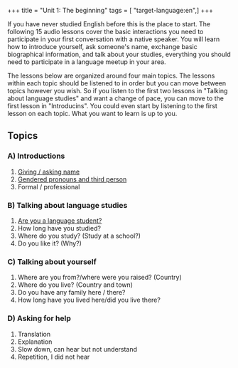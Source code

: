 +++
title = "Unit 1: The beginning"
tags = [ "target-language:en",]
+++

If you have never studied English before this is the place to start. The
following 15 audio lessons cover the basic interactions you need to
participate in your first conversation with a native speaker. You will
learn how to introduce yourself, ask someone's name, exchange basic
biographical information, and talk about your studies, everything you
should need to participate in a language meetup in your area.

The lessons below are organized around four main topics. The lessons
within each topic should be listened to in order but you can move
between topics however you wish. So if you listen to the first two
lessons in "Talking about language studies" and want a change of pace,
you can move to the first lesson in "Introducins". You could even start
by listening to the first lesson on each topic. What you want to learn
is up to you.

## Topics

### A) Introductions

1.  [Giving / asking
    name](http://wikiotics.org/en/LLT-Conversation-Unit1-Introductions1)
2.  [Gendered pronouns and third
    person](http://wikiotics.org/en/LLT-Conversation-Unit1-Introductions2)
3.  Formal / professional

### B) Talking about language studies

1.  [Are you a language student?]()
2.  How long have you studied?
3.  Where do you study? (Study at a school?)
4.  Do you like it? (Why?)

### C) Talking about yourself

1.  Where are you from?/where were you raised? (Country)
2.  Where do you live? (Country and town)
3.  Do you have any family here / there?
4.  How long have you lived here/did you live there?

### D) Asking for help

1.  Translation
2.  Explanation
3.  Slow down, can hear but not understand
4.  Repetition, I did not hear
